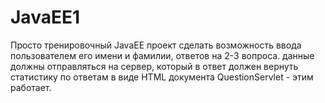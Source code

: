 # JavaEE1
Просто тренировочный JavaEE проект
сделать возможность ввода пользователем его имени и фамилии, ответов на 2-3 вопроса.
данные должны отправляться на сервер, который в ответ должен вернуть статистику по ответам в виде HTML документа
QuestionServlet  -  этим работает.
